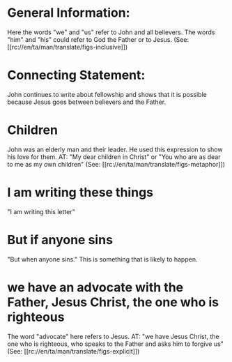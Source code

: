 # General Information:

Here the words "we" and "us" refer to John and all believers. The words "him" and "his" could refer to God the Father or to Jesus. (See: [[rc://en/ta/man/translate/figs-inclusive]])

# Connecting Statement:

John continues to write about fellowship and shows that it is possible because Jesus goes between believers and the Father.

# Children

John was an elderly man and their leader. He used this expression to show his love for them. AT: "My dear children in Christ" or "You who are as dear to me as my own children" (See: [[rc://en/ta/man/translate/figs-metaphor]])

# I am writing these things

"I am writing this letter"

# But if anyone sins

"But when anyone sins." This is something that is likely to happen.

# we have an advocate with the Father, Jesus Christ, the one who is righteous

The word "advocate" here refers to Jesus. AT: "we have Jesus Christ, the one who is righteous, who speaks to the Father and asks him to forgive us" (See: [[rc://en/ta/man/translate/figs-explicit]])


